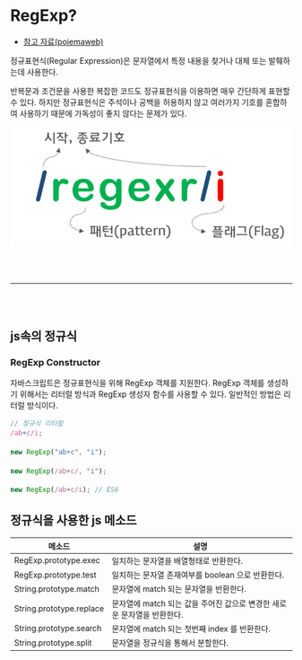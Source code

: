 # RegExp?

- [참고 자료(poiemaweb)](https://poiemaweb.com/js-regexp)

정규표현식(Regular Expression)은 문자열에서 특정 내용을 찾거나 대체 또는 발췌하는데 사용한다.

반복문과 조건문을 사용한 복잡한 코드도 정규표현식을 이용하면 매우 간단하게 표현할 수 있다. 하지만 정규표현식은 주석이나 공백을 허용하지 않고 여러가지 기호를 혼합하여 사용하기 때문에 가독성이 좋지 않다는 문제가 있다.

![](images/regExp1.png)

<br /><br />

---

<br /><br />

## js속의 정규식

### RegExp Constructor

자바스크립트은 정규표현식을 위해 RegExp 객체를 지원한다. RegExp 객체를 생성하기 위해서는 리터럴 방식과 RegExp 생성자 함수를 사용할 수 있다. 일반적인 방법은 리터럴 방식이다.

```js
// 정규식 리터럴
/ab+c/i;

new RegExp("ab+c", "i");

new RegExp(/ab+c/, "i");

new RegExp(/ab+c/i); // ES6
```

## 정규식을 사용한 js 메소드

| 메소드                   | 설명                                                                    |
| ------------------------ | ----------------------------------------------------------------------- |
| RegExp.prototype.exec    | 일치하는 문자열을 배열형태로 반환한다.                                  |
| RegExp.prototype.test    | 일치하는 문자열 존재여부를 boolean 으로 반환한다.                       |
| String.prototype.match   | 문자열에 match 되는 문자열을 반환한다.                                  |
| String.prototype.replace | 문자열에 match 되는 값을 주어진 값으로 변경한 새로운 문자열을 반환한다. |
| String.prototype.search  | 문자열에 match 되는 첫번째 index 를 반환한다.                           |
| String.prototype.split   | 문자열을 정규식을 통해서 분할한다.                                      |
